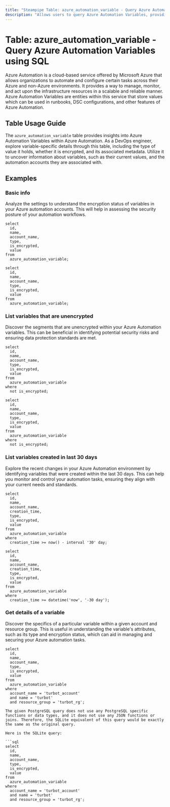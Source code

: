 ```yaml
---
title: "Steampipe Table: azure_automation_variable - Query Azure Automation Variables using SQL"
description: "Allows users to query Azure Automation Variables, providing a comprehensive view of all variables that are used within Azure Automation."
---
```


# Table: azure_automation_variable - Query Azure Automation Variables using SQL

Azure Automation is a cloud-based service offered by Microsoft Azure that allows organizations to automate and configure certain tasks across their Azure and non-Azure environments. It provides a way to manage, monitor, and act upon the infrastructure resources in a scalable and reliable manner. Azure Automation Variables are entities within this service that store values which can be used in runbooks, DSC configurations, and other features of Azure Automation.

## Table Usage Guide

The `azure_automation_variable` table provides insights into Azure Automation Variables within Azure Automation. As a DevOps engineer, explore variable-specific details through this table, including the type of value it holds, whether it is encrypted, and its associated metadata. Utilize it to uncover information about variables, such as their current values, and the automation accounts they are associated with.

## Examples

### Basic info
Analyze the settings to understand the encryption status of variables in your Azure automation accounts. This will help in assessing the security posture of your automation workflows.

```sql+postgres
select
  id,
  name,
  account_name,
  type,
  is_encrypted,
  value
from
  azure_automation_variable;
```

```sql+sqlite
select
  id,
  name,
  account_name,
  type,
  is_encrypted,
  value
from
  azure_automation_variable;
```

### List variables that are unencrypted
Discover the segments that are unencrypted within your Azure Automation variables. This can be beneficial in identifying potential security risks and ensuring data protection standards are met.

```sql+postgres
select
  id,
  name,
  account_name,
  type,
  is_encrypted,
  value
from
  azure_automation_variable
where
  not is_encrypted;
```

```sql+sqlite
select
  id,
  name,
  account_name,
  type,
  is_encrypted,
  value
from
  azure_automation_variable
where
  not is_encrypted;
```

### List variables created in last 30 days
Explore the recent changes in your Azure Automation environment by identifying variables that were created within the last 30 days. This can help you monitor and control your automation tasks, ensuring they align with your current needs and standards.

```sql+postgres
select
  id,
  name,
  account_name,
  creation_time,
  type,
  is_encrypted,
  value
from
  azure_automation_variable
where
  creation_time >= now() - interval '30' day;
```

```sql+sqlite
select
  id,
  name,
  account_name,
  creation_time,
  type,
  is_encrypted,
  value
from
  azure_automation_variable
where
  creation_time >= datetime('now', '-30 day');
```

### Get details of a variable
Discover the specifics of a particular variable within a given account and resource group. This is useful in understanding the variable's attributes, such as its type and encryption status, which can aid in managing and securing your Azure automation tasks.

```sql+postgres
select
  id,
  name,
  account_name,
  type,
  is_encrypted,
  value
from
  azure_automation_variable
where
  account_name = 'turbot_account'
  and name = 'turbot'
  and resource_group = 'turbot_rg';
```

```sql+sqlite
The given PostgreSQL query does not use any PostgreSQL specific functions or data types, and it does not use any JSON functions or joins. Therefore, the SQLite equivalent of this query would be exactly the same as the original query.

Here is the SQLite query:

```sql
select
  id,
  name,
  account_name,
  type,
  is_encrypted,
  value
from
  azure_automation_variable
where
  account_name = 'turbot_account'
  and name = 'turbot'
  and resource_group = 'turbot_rg';
```
```